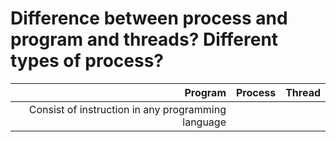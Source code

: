 # Difference between process and program and threads? Different types of process? 

| Program | Process | Thread |
|-------: | :------:| :----- |
|Consist of instruction in any programming language |  
